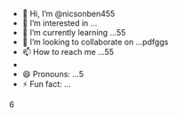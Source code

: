 - 👋 Hi, I’m @nicsonben455
- 👀 I’m interested in ...
- 🌱 I’m currently learning ...55
- 💞️ I’m looking to collaborate on ...рdfggs
- 📫 How to reach me ...55
- 
- 😄 Pronouns: ...5
- ⚡ Fun fact: ...

<!---
nicsonben4/nicsonben4 is a ✨ special ✨ repository because its `README.md` (this file) appears on your GitHub profile.
You can click the Preview link to take a look at your changes.
--->
6
